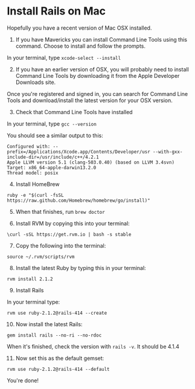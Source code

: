 # Install Rails on Mac

Hopefully you have a recent version of Mac OSX installed.

01. If you have Mavericks you can install Command Line Tools using this command. Choose to install and follow the prompts.

  In your terminal, type `xcode-select --install`

02. If you have an earlier version of OSX, you will probably need to install Command Line Tools by downloading it from the Apple Developer Downloads site.

  Once you're registered and signed in, you can search for Command Line Tools and download/install the latest version for your OSX version.

03. Check that Command Line Tools have installed

  In your terminal, type `gcc --version`

  You should see a similar output to this:
```
Configured with: --prefix=/Applications/Xcode.app/Contents/Developer/usr --with-gxx-include-dir=/usr/include/c++/4.2.1
Apple LLVM version 5.1 (clang-503.0.40) (based on LLVM 3.4svn)
Target: x86_64-apple-darwin13.2.0
Thread model: posix
```

04. Install HomeBrew
```
ruby -e "$(curl -fsSL https://raw.github.com/Homebrew/homebrew/go/install)"
```

05. When that finishes, run `brew doctor`

06. Install RVM by copying this into your terminal:
```
\curl -sSL https://get.rvm.io | bash -s stable
```

07. Copy the following into the terminal:
```
source ~/.rvm/scripts/rvm
```

08. Install the latest Ruby by typing this in your terminal:
```
rvm install 2.1.2
```

09. Install Rails

In your terminal type:
```
rvm use ruby-2.1.2@rails-414 --create
```

10. Now install the latest Rails:
```
gem install rails --no-ri --no-rdoc
```

When it's finished, check the version with `rails -v`. It should be 4.1.4

11. Now set this as the default gemset:
```
rvm use ruby-2.1.2@rails-414 --default
```

You're done!
